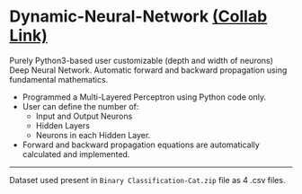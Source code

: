 # Dynamic-Neural-Network [(Collab Link)](https://colab.research.google.com/drive/1aYjXyZRl2t8TdAz6I8dvnVuMRL3MUlHi?usp=sharing)
Purely Python3-based user customizable (depth and width of neurons) Deep Neural Network. Automatic forward and backward propagation using fundamental mathematics.

* Programmed a Multi-Layered Perceptron using Python code only.
* User can define the number of:
  * Input and Output Neurons
  * Hidden Layers
  * Neurons in each Hidden Layer.
* Forward and backward propagation equations are automatically calculated and implemented.

---

Dataset used present in `Binary Classification-Cat.zip` file as 4 .csv files. 
